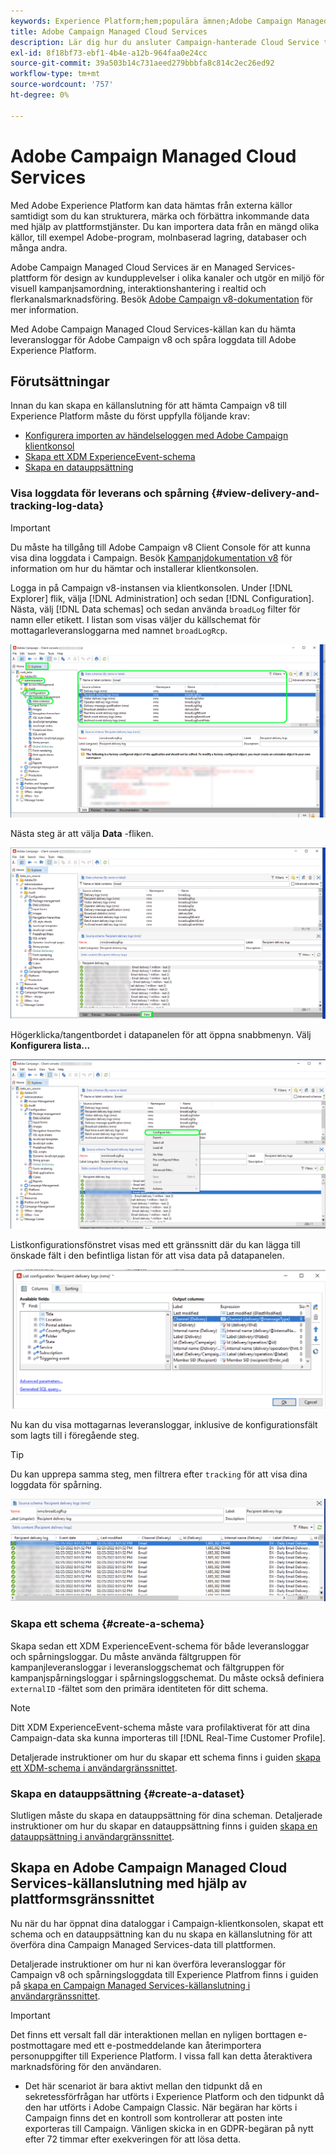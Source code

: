 ```yaml
---
keywords: Experience Platform;hem;populära ämnen;Adobe Campaign Managed Cloud Services;kampanj;kampanjhanterade tjänster
title: Adobe Campaign Managed Cloud Services
description: Lär dig hur du ansluter Campaign-hanterade Cloud Service till plattformen med användargränssnittet
exl-id: 8f18bf73-ebf1-4b4e-a12b-964faa0e24cc
source-git-commit: 39a503b14c731aeed279bbbfa8c814c2ec26ed92
workflow-type: tm+mt
source-wordcount: '757'
ht-degree: 0%

---
```


# Adobe Campaign Managed Cloud Services

Med Adobe Experience Platform kan data hämtas från externa källor samtidigt som du kan strukturera, märka och förbättra inkommande data med hjälp av plattformstjänster. Du kan importera data från en mängd olika källor, till exempel Adobe-program, molnbaserad lagring, databaser och många andra.

Adobe Campaign Managed Cloud Services är en Managed Services-plattform för design av kundupplevelser i olika kanaler och utgör en miljö för visuell kampanjsamordning, interaktionshantering i realtid och flerkanalsmarknadsföring. Besök [Adobe Campaign v8-dokumentation](https://experienceleague.adobe.com/docs/campaign/campaign-v8/campaign-home.html?lang=en) för mer information.

Med Adobe Campaign Managed Cloud Services-källan kan du hämta leveransloggar för Adobe Campaign v8 och spåra loggdata till Adobe Experience Platform.

## Förutsättningar

Innan du kan skapa en källanslutning för att hämta Campaign v8 till Experience Platform måste du först uppfylla följande krav:

* [Konfigurera importen av händelseloggen med Adobe Campaign klientkonsol](#view-delivery-and-tracking-log-data)
* [Skapa ett XDM ExperienceEvent-schema](#create-a-schema)
* [Skapa en datauppsättning](#create-a-dataset)

### Visa loggdata för leverans och spårning {#view-delivery-and-tracking-log-data}

>[!IMPORTANT]
>
>Du måste ha tillgång till Adobe Campaign v8 Client Console för att kunna visa dina loggdata i Campaign. Besök [Kampanjdokumentation v8](https://experienceleague.adobe.com/docs/campaign/campaign-v8/deploy/connect.html?lang=en) för information om hur du hämtar och installerar klientkonsolen.

Logga in på Campaign v8-instansen via klientkonsolen. Under [!DNL Explorer] flik, välja [!DNL Administration] och sedan [!DNL Configuration]. Nästa, välj [!DNL Data schemas] och sedan använda `broadLog` filter för namn eller etikett. I listan som visas väljer du källschemat för mottagarleveransloggarna med namnet `broadLogRcp`.

![Klientkonsolen för Adobe Campaign v8 med fliken Utforskaren vald, noderna Administration, Konfiguration och Data utökade och filtreringen inställd på &quot;bred&quot;.](./images/campaign/explorer.png)

Nästa steg är att välja **Data** -fliken.

![Adobe Campaign v8-klientkonsolen med datafliken vald.](./images/campaign/data.png)

Högerklicka/tangentbordet i datapanelen för att öppna snabbmenyn. Välj **Konfigurera lista...**

![Adobe Campaign v8-klientkonsolen med snabbmenyn öppen och alternativet Konfigurera lista markerat.](./images/campaign/configure.png)

Listkonfigurationsfönstret visas med ett gränssnitt där du kan lägga till önskade fält i den befintliga listan för att visa data på datapanelen.

![En lista med konfigurationer för mottagarleveransloggar som kan läggas till för visning.](./images/campaign/list-configuration.png)

Nu kan du visa mottagarnas leveransloggar, inklusive de konfigurationsfält som lagts till i föregående steg.

>[!TIP]
>
>Du kan upprepa samma steg, men filtrera efter `tracking` för att visa dina loggdata för spårning.

![Mottagarens leveransloggar visas med information om dess senast ändrade namn, leveranskanal, interna leveransnamn och etikett.](./images/campaign/recipient-delivery-logs.png)

### Skapa ett schema {#create-a-schema}

Skapa sedan ett XDM ExperienceEvent-schema för både leveransloggar och spårningsloggar. Du måste använda fältgruppen för kampanjleveransloggar i leveransloggschemat och fältgruppen för kampanjspårningsloggar i spårningsloggschemat. Du måste också definiera `externalID` -fältet som den primära identiteten för ditt schema.

>[!NOTE]
>
>Ditt XDM ExperienceEvent-schema måste vara profilaktiverat för att dina Campaign-data ska kunna importeras till [!DNL Real-Time Customer Profile].

Detaljerade instruktioner om hur du skapar ett schema finns i guiden [skapa ett XDM-schema i användargränssnittet](../../../xdm/tutorials/create-schema-ui.md).

### Skapa en datauppsättning {#create-a-dataset}

Slutligen måste du skapa en datauppsättning för dina scheman. Detaljerade instruktioner om hur du skapar en datauppsättning finns i guiden [skapa en datauppsättning i användargränssnittet](../../../catalog/datasets/user-guide.md).

## Skapa en Adobe Campaign Managed Cloud Services-källanslutning med hjälp av plattformsgränssnittet

Nu när du har öppnat dina dataloggar i Campaign-klientkonsolen, skapat ett schema och en datauppsättning kan du nu skapa en källanslutning för att överföra dina Campaign Managed Services-data till plattformen.

Detaljerade instruktioner om hur ni kan överföra leveransloggar för Campaign v8 och spårningsloggdata till Experience Platfrom finns i guiden på [skapa en Campaign Managed Services-källanslutning i användargränssnittet](../../tutorials/ui/create/adobe-applications/campaign.md).

>[!IMPORTANT]
>
>Det finns ett versalt fall där interaktionen mellan en nyligen borttagen e-postmottagare med ett e-postmeddelande kan återimportera personuppgifter till Experience Platform. I vissa fall kan detta återaktivera marknadsföring för den användaren.
>
>* Det här scenariot är bara aktivt mellan den tidpunkt då en sekretessförfrågan har utförts i Experience Platform och den tidpunkt då den har utförts i Adobe Campaign Classic. När begäran har körts i Campaign finns det en kontroll som kontrollerar att posten inte exporteras till Campaign. Vänligen skicka in en GDPR-begäran på nytt efter 72 timmar efter exekveringen för att lösa detta.